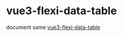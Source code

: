 # vue3-flexi-data-table


document same [vue3-flexi-data-table](https://github.com/mvtcode/vue3-flexi-data-table)
